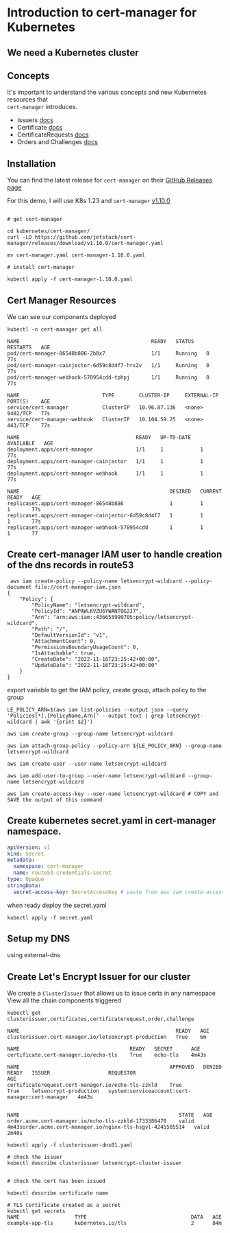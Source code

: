 # Introduction to cert-manager for Kubernetes

## We need a Kubernetes cluster


## Concepts 

It's important to understand the various concepts and new Kubernetes resources that <br/>
`cert-manager` introduces.

* Issuers [docs](https://cert-manager.io/docs/concepts/issuer/)
* Certificate [docs](https://cert-manager.io/docs/concepts/certificate/)
* CertificateRequests [docs](https://cert-manager.io/docs/concepts/certificaterequest/)
* Orders and Challenges [docs](https://cert-manager.io/docs/concepts/acme-orders-challenges/)

## Installation 

You can find the latest release for `cert-manager` on their [GitHub Releases page](https://github.com/jetstack/cert-manager/) <br/>

For this demo, I will use K8s 1.23 and `cert-manager` [v1.10.0](https://github.com/jetstack/cert-manager/releases/tag/v1.10.0)

```

# get cert-manager 

cd kubernetes/cert-manager/
curl -LO https://github.com/jetstack/cert-manager/releases/download/v1.10.0/cert-manager.yaml

mv cert-manager.yaml cert-manager-1.10.0.yaml

# install cert-manager 

kubectl apply -f cert-manager-1.10.0.yaml
```

## Cert Manager Resources

We can see our components deployed

```
kubectl -n cert-manager get all

NAME                                           READY   STATUS    RESTARTS   AGE
pod/cert-manager-86548b886-2b8x7               1/1     Running   0          77s
pod/cert-manager-cainjector-6d59c8d4f7-hrs2v   1/1     Running   0          77s
pod/cert-manager-webhook-578954cdd-tphpj       1/1     Running   0          77s

NAME                           TYPE        CLUSTER-IP     EXTERNAL-IP   PORT(S)    AGE
service/cert-manager           ClusterIP   10.96.87.136   <none>        9402/TCP   77s
service/cert-manager-webhook   ClusterIP   10.104.59.25   <none>        443/TCP    77s

NAME                                      READY   UP-TO-DATE   AVAILABLE   AGE        
deployment.apps/cert-manager              1/1     1            1           77s
deployment.apps/cert-manager-cainjector   1/1     1            1           77s
deployment.apps/cert-manager-webhook      1/1     1            1           77s

NAME                                                 DESIRED   CURRENT   READY   AGE
replicaset.apps/cert-manager-86548b886               1         1         1       77s
replicaset.apps/cert-manager-cainjector-6d59c8d4f7   1         1         1       77s
replicaset.apps/cert-manager-webhook-578954cdd       1         1         1       77

```

## Create cert-manager IAM user to handle creation of the dns records in route53 

```
 aws iam create-policy --policy-name letsencrypt-wildcard --policy-document file://cert-manager-iam.json
{
    "Policy": {
        "PolicyName": "letsencrypt-wildcard",
        "PolicyId": "ANPAWLKVZU6YWANTOG2J7",
        "Arn": "arn:aws:iam::436655990705:policy/letsencrypt-wildcard",
        "Path": "/",
        "DefaultVersionId": "v1",
        "AttachmentCount": 0,
        "PermissionsBoundaryUsageCount": 0,
        "IsAttachable": true,
        "CreateDate": "2022-11-16T23:25:42+00:00",
        "UpdateDate": "2022-11-16T23:25:42+00:00"
    }
}
```
export variable to get the IAM policy, create group, attach policy to the group

```
LE_POLICY_ARN=$(aws iam list-policies --output json --query 'Policies[*].[PolicyName,Arn]' --output text | grep letsencrypt-wildcard | awk '{print $2}')

aws iam create-group --group-name letsencrypt-wildcard

aws iam attach-group-policy --policy-arn ${LE_POLICY_ARN} --group-name letsencrypt-wildcard

aws iam create-user --user-name letsencrypt-wildcard

aws iam add-user-to-group --user-name letsencrypt-wildcard --group-name letsencrypt-wildcard

aws iam create-access-key --user-name letsencrypt-wildcard # COPY and SAVE the output of this command

```

## Create kubernetes secret.yaml in cert-manager namespace.

```yaml
apiVersion: v1
kind: Secret
metadata:
  namespace: cert-manager
  name: route53-credentials-secret
type: Opaque  
stringData:
  secret-access-key: SecretAccessKey # paste from aws iam create-access-key --user-name letsencrypt-wildcard
```

when ready deploy the secret.yaml

```
kubectl apply -f secret.yaml
```


## Setup my DNS

using external-dns

## Create Let's Encrypt Issuer for our cluster

We create a `ClusterIssuer` that allows us to issue certs in any namespace
View all the chain components triggered

```
kubectl get clusterissuer,certificates,certificaterequest,order,challenge

NAME                                                   READY   AGE
clusterissuer.cert-manager.io/letsencrypt-production   True    6m

NAME                                    READY   SECRET      AGE
certificate.cert-manager.io/echo-tls    True    echo-tls    4m43s

NAME                                                 APPROVED   DENIED   READY   ISSUER                   REQUESTOR                                         AGE
certificaterequest.cert-manager.io/echo-tls-zzkld    True                True    letsencrypt-production   system:serviceaccount:cert-manager:cert-manager   4m43s


NAME                                                    STATE   AGE
order.acme.cert-manager.io/echo-tls-zzkld-1733386478    valid   4m43sorder.acme.cert-manager.io/nginx-tls-hsgvl-4245505514   valid   2m40s
```

```
kubectl apply -f clusterissuer-dns01.yaml

# check the issuer
kubectl describe clusterissuer letsencrypt-cluster-issuer


# check the cert has been issued 

kubectl describe certificate name

# TLS Certificate created as a secret
kubectl get secrets
NAME                  TYPE                                  DATA   AGE
example-app-tls       kubernetes.io/tls                     2      84m
```
